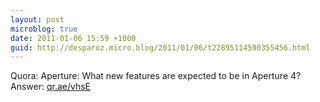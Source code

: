```yaml
---
layout: post
microblog: true
date: 2011-01-06 15:59 +1000
guid: http://desparoz.micro.blog/2011/01/06/t22895114590355456.html
---
```

Quora: Aperture: What new features are expected to be in Aperture 4? Answer: [qr.ae/vhsE](http://qr.ae/vhsE)
